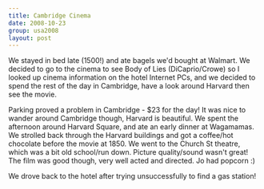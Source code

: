 ```yaml
---
title: Cambridge Cinema
date: 2008-10-23
group: usa2008
layout: post
---
```

We stayed in bed late (1500!) and ate bagels we'd bought at Walmart. We decided to go to the cinema to see Body of Lies (DiCaprio/Crowe) so I looked up cinema information on the hotel Internet PCs, and we decided to spend the rest of the day in Cambridge, have a look around Harvard then see the movie.

Parking proved a problem in Cambridge - $23 for the day! It was nice to wander around Cambridge though, Harvard is beautiful. We spent the afternoon around Harvard Square, and ate an early dinner at Wagamamas. We strolled back through the Harvard buildings and got a coffee/hot chocolate before the movie at 1850. We went to the Church St theatre, which was a bit old school/run down. Picture quality/sound wasn't great! The film was good though, very well acted and directed. Jo had popcorn :)

We drove back to the hotel after trying unsuccessfully to find a gas station!